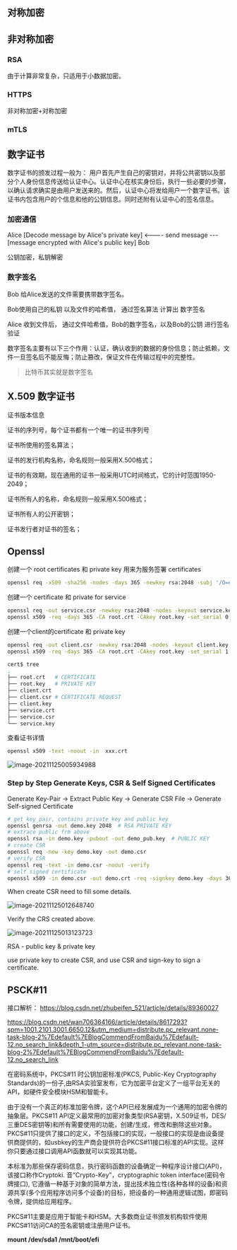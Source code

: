 ## 对称加密

## 非对称加密

### RSA

由于计算非常复杂，只适用于小数据加密。

### HTTPS

非对称加密+对称加密

### mTLS

## 数字证书

数字证书的颁发过程一般为： 用户首先产生自己的密钥对，并将公共密钥以及部分个人身份信息传送给认证中心。认证中心在核实身份后，执行一些必要的步骤，以确认请求确实是由用户发送来的。然后，认证中心将发给用户一个数字证书。该证书内包含用户的个信息和他的公钥信息。同时还附有认证中心的签名信息。

### 加密通信

Alice [Decode message by Alice's private key]     <---- send message ---  [message encrypted with Alice's public key] Bob 

公钥加密，私钥解密

### 数字签名

Bob 给Alice发送的文件需要携带数字签名。

Bob使用自己的私钥 以及文件的哈希值， 通过签名算法 计算出 数字签名

Alice 收到文件后， 通过文件哈希值，Bob的数字签名，以及Bob的公钥 进行签名验证

数字签名主要有以下三个作用：认证，确认收到的数据的身份信息；防止抵赖，文件一旦签名后不能反悔；防止篡改，保证文件在传输过程中的完整性。

> 比特币其实就是数字签名

## X.509 数字证书

证书版本信息

证书的序列号，每个证书都有一个唯一的证书序列号

证书所使用的签名算法；

证书的发行机构名称，命名规则一般采用X.500格式；

证书的有效期，现在通用的证书一般采用UTC时间格式，它的计时范围1950-2049；

证书所有人的名称，命名规则一般采用X.500格式；

证书所有人的公开密钥；

证书发行者对证书的签名；

## Openssl

创建一个 root certificates 和 private key 用来为服务签署 certificates

```sh
openssl req -x509 -sha256 -nodes -days 365 -newkey rsa:2048 -subj '/O=example Inc./CN=example.com' -keyout root.key -out root.crt
```

创建一个 certificate 和 private for service

```sh
openssl req -out service.csr -newkey rsa:2048 -nodes -keyout service.key -subj "/CN=service/O=some organization"
openssl x509 -req -days 365 -CA root.crt -CAkey root.key -set_serial 0 -in service.csr -out service.crt
```

创建一个client的certificate 和 private key

```sh
openssl req -out client.csr -newkey rsa:2048 -nodes -keyout client.key -subj "/CN=client/O=client organization"
openssl x509 -req -days 365 -CA root.crt -CAkey root.key -set_serial 1 -in client.csr -out client.crt
```

```sh
cert$ tree
.
├── root.crt   # CERTIFICATE
├── root.key   # PRIVATE KEY
├── client.crt
├── client.csr # CERTIFICATE REQUEST
├── client.key
├── service.crt
├── service.csr
└── service.key
```

查看证书详情

```sh
openssl x509 -text -noout -in  xxx.crt
```

![image-20211125005934988](1_cryptography/image-20211125005934988.png)

### Step by Step Generate Keys,  CSR & Self Signed Certificates

Generate Key-Pair -> Extract Public Key -> Generate CSR File -> Generate Self-signed Certificate

```sh
# get key pair, contains private key and public key 
openssl genrsa -out demo.key 2048  # RSA PRIVATE KEY
# extrace public frm above
openssl rsa -in demo.key -pubout -out demo_pub.key  # PUBLIC KEY
# create CSR
openssl req -new -key demo.key -out demo.csr
# verify CSR
openssl req -text -in demo.csr -noout -verify
# self signed certificate
openssl x509 -in demo.csr -out demo.crt -req -signkey demo.key -days 365
```

When create CSR need to fill some details.

![image-20211125012648740](1_cryptography/image-20211125012648740.png)

Verify the CRS created above.

![image-20211125013123723](1_cryptography/image-20211125013123723.png)

RSA - public key & private key

use private key to create CSR, and use CSR and sign-key to sign a certificate.

## PSCK#11

接口解析： https://blog.csdn.net/zhubeifen_521/article/details/89360027

https://blog.csdn.net/wan706364166/article/details/8617293?spm=1001.2101.3001.6650.12&utm_medium=distribute.pc_relevant.none-task-blog-2%7Edefault%7EBlogCommendFromBaidu%7Edefault-12.no_search_link&depth_1-utm_source=distribute.pc_relevant.none-task-blog-2%7Edefault%7EBlogCommendFromBaidu%7Edefault-12.no_search_link

在密码系统中，PKCS#11 时公钥加密标准(PKCS, Public-Key Cryptography Standards)的一份子,由RSA实验室发布，它为加密平台定义了一组平台无关的API，如硬件安全模块HSM和智能卡。

由于没有一个真正的标准加密令牌，这个API已经发展成为一个通用的加密令牌的抽象层。PKCS#11 API定义最常用的加密对象类型(RSA密钥，X.509证书，DES/三重DES密钥等)和所有需要使用的功能，创建/生成，修改和删除这些对象。PKCS#11只提供了接口的定义，不包括接口的实现，一般接口的实现是由设备提供商提供的，如usbkey的生产商会提供符合PKCS#11接口标准的API实现。这样你只要通过接口调用API函数就可以实现其功能。

本标准为那些保存密码信息，执行密码函数的设备确定一种程序设计接口(API)，该接口称作Cryptoki. 音“Crypto-Key”，cryptographic token interface(密码令牌接口), 它遵循一种基于对象的简单方法，提出技术独立性(各种各样的设备)和资源共享(多个应用程序访问多个设备)的目标，把设备的一种通用逻辑试图，即密码令牌，提供给应用程序。

PKCS#11主要是应用于智能卡和HSM。大多数商业证书颁发机构软件使用PKCS#11访问CA的签名密钥或注册用户证书。

**mount /dev/sda1 /mnt/boot/efi**
